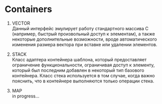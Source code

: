 # Containers

1. VECTOR <br>
Данный интерфейс эмулирует работу стандартного массива C (например, быстрый произвольный доступ к элементам), а также некоторые дополнительные возможности, вроде автоматического изменения размера вектора при вставке или удалении элементов.

2. STACK <br>
Класс адаптера контейнера шаблона, который предоставляет ограничение функциональности, ограничивая доступ к элементу, который был последним добавлен в некоторый тип базового контейнера. Класс стека используется в том случае, когда важно пояснить, что в контейнере выполняются только операции стека.

3. MAP <br>
in progress...

